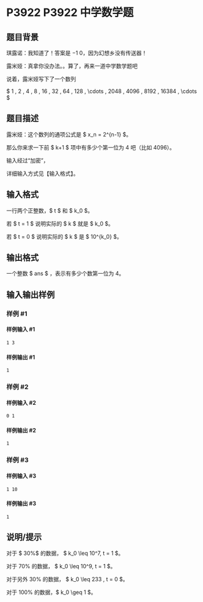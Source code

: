 # P3922 P3922 中学数学题

## 题目背景

琪露诺：我知道了！答案是 $-1 \ 0$，因为幻想乡没有传送器！

露米娅：真拿你没办法。。算了，再来一道中学数学题吧

说着，露米娅写下了一个数列

$ 1 , 2 , 4 , 8 , 16 , 32 , 64 , 128 , \cdots , 2048 , 4096 , 8192 , 16384 , \cdots $

## 题目描述

露米娅：这个数列的通项公式是 $ x_n = 2^{n-1} $。

那么你来求一下前 $ k+1 $ 项中有多少个第一位为 $4$ 吧（比如 $4096$）。


输入经过“加密”，

详细输入方式见【输入格式】。

## 输入格式

一行两个正整数，$ t $ 和 $ k_0 $。

若 $ t = 1 $ 说明实际的 $ k $ 就是 $ k_0 $。

若 $ t = 0 $ 说明实际的 $ k $ 是 $ 10^{k_0} $。

## 输出格式

一个整数 $ ans $ ，表示有多少个数第一位为 $4$。

## 输入输出样例

### 样例 #1

#### 样例输入 #1

```
1 3
```

#### 样例输出 #1

```
1
```

### 样例 #2

#### 样例输入 #2

```
0 1
```

#### 样例输出 #2

```
1
```

### 样例 #3

#### 样例输入 #3

```
1 10
```

#### 样例输出 #3

```
1
```

## 说明/提示

对于 $ 30\%$ 的数据， $ k_0 \leq 10^7, t = 1 $。

对于 $70\%$ 的数据， $ k_0 \leq 10^9, t = 1 $。

对于另外 $30\%$ 的数据， $ k_0 \leq 233 , t = 0 $。

对于 $100\%$ 的数据，$ k_0 \geq 1 $。
